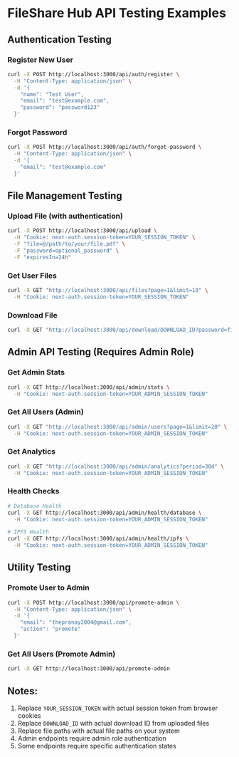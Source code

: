# FileShare Hub API Testing Examples

## Authentication Testing

### Register New User
```bash
curl -X POST http://localhost:3000/api/auth/register \
  -H "Content-Type: application/json" \
  -d '{
    "name": "Test User",
    "email": "test@example.com",
    "password": "password123"
  }'
```

### Forgot Password
```bash
curl -X POST http://localhost:3000/api/auth/forgot-password \
  -H "Content-Type: application/json" \
  -d '{
    "email": "test@example.com"
  }'
```

## File Management Testing

### Upload File (with authentication)
```bash
curl -X POST http://localhost:3000/api/upload \
  -H "Cookie: next-auth.session-token=YOUR_SESSION_TOKEN" \
  -F "file=@/path/to/your/file.pdf" \
  -F "password=optional_password" \
  -F "expiresIn=24h"
```

### Get User Files
```bash
curl -X GET "http://localhost:3000/api/files?page=1&limit=10" \
  -H "Cookie: next-auth.session-token=YOUR_SESSION_TOKEN"
```

### Download File
```bash
curl -X GET "http://localhost:3000/api/download/DOWNLOAD_ID?password=file_password"
```

## Admin API Testing (Requires Admin Role)

### Get Admin Stats
```bash
curl -X GET http://localhost:3000/api/admin/stats \
  -H "Cookie: next-auth.session-token=YOUR_ADMIN_SESSION_TOKEN"
```

### Get All Users (Admin)
```bash
curl -X GET "http://localhost:3000/api/admin/users?page=1&limit=20" \
  -H "Cookie: next-auth.session-token=YOUR_ADMIN_SESSION_TOKEN"
```

### Get Analytics
```bash
curl -X GET "http://localhost:3000/api/admin/analytics?period=30d" \
  -H "Cookie: next-auth.session-token=YOUR_ADMIN_SESSION_TOKEN"
```

### Health Checks
```bash
# Database Health
curl -X GET http://localhost:3000/api/admin/health/database \
  -H "Cookie: next-auth.session-token=YOUR_ADMIN_SESSION_TOKEN"

# IPFS Health  
curl -X GET http://localhost:3000/api/admin/health/ipfs \
  -H "Cookie: next-auth.session-token=YOUR_ADMIN_SESSION_TOKEN"
```

## Utility Testing

### Promote User to Admin
```bash
curl -X POST http://localhost:3000/api/promote-admin \
  -H "Content-Type: application/json" \
  -d '{
    "email": "thepranay2004@gmail.com",
    "action": "promote"
  }'
```

### Get All Users (Promote Admin)
```bash
curl -X GET http://localhost:3000/api/promote-admin
```

## Notes:
1. Replace `YOUR_SESSION_TOKEN` with actual session token from browser cookies
2. Replace `DOWNLOAD_ID` with actual download ID from uploaded files
3. Replace file paths with actual file paths on your system
4. Admin endpoints require admin role authentication
5. Some endpoints require specific authentication states
